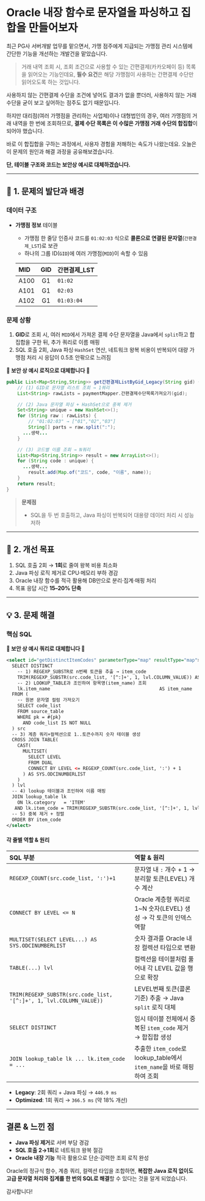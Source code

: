 

# Oracle 내장 함수로 문자열을 파싱하고 집합을 만들어보자

최근 PG사 서버개발 업무를 맡으면서, 가맹 점주에게 지급되는 가맹점 관리 시스템에 간단한 기능을 개선하는 개발건을 맡았습니다.

> 거래 내역 조회 시, 조회 조건으로 사용할 수 있는 간편결제(카카오페이 등) 목록을 읽어오는 기능인데요,
> **필수 요건**은 해당 가맹점이 사용하는 간편결제 수단만 읽어오도록 하는 것입니다.

사용하지 않는 간편결제 수단을 조건에 넣어도 결과가 없을 뿐더러, 사용하지 않는 거래 수단을 굳이 보고 싶어하는 점주도 없기 때문입니다.

하지만 대리점(여러 가맹점을 관리하는 사업체)이나 대형법인의 경우, 여러 가맹점의 거래 내역을 한 번에 조회하므로,
**결제 수단 목록은 이 수많은 가맹점 거래 수단의 합집합**이 되어야 했습니다.

바로 이 합집합을 구하는 과정에서, 사용자 경험을 저해하는 속도가 나왔는데요.
오늘은 이 문제의 원인과 해결 과정을 공유해보겠습니다.

**단, 테이블 구조와 코드는 보안상 예시로 대체하겠습니다.**

---

## 🎯 1. 문제의 발단과 배경
### 데이터 구조

* **가맹점 정보** 테이블

    * 가맹점 한 줄당 인증사 코드를 `01:02:03` 식으로 **콜론으로 연결된 문자열**(`간편결제_LST`)로 보관
    * 하나의 그룹 ID(`GID`)에 여러 가맹점(`MID`)이 속할 수 있음

  | MID  | GID | 간편결제_LST       |
    | :--- | :-: |:---------------|
  | A100 |  G1 | `01:02`        |
  | A101 |  G1 | `02:03`        |
  | A102 |  G1 | `01:03:04`     |

### 문제 상황

1. **GID**로 조회 시, 여러 `MID`에서 가져온 결제 수단 문자열을 Java에서 `split`하고 합집합을 구한 뒤, 추가 쿼리로 이름 매핑
2. SQL 호출 2회, Java 파싱·`HashSet` 연산, 네트워크 왕복 비용이 반복되어 대량 가맹점 처리 시 응답이 0.5초 안팎으로 느려짐

**🚨 보안 상 예시 로직으로 대체합니다 🚨**
```java
public List<Map<String,String>> get간편결제ListByGid_Legacy(String gid) {
    // (1) GID로 문자열 리스트 조회 → 1쿼리
    List<String> rawLists = paymentMapper.간편결제수단목록가져오기(gid);

    // (2) Java 문자열 파싱 + HashSet으로 중복 제거
    Set<String> unique = new HashSet<>();
    for (String raw : rawLists) {
        // "01:02:03" → ["01","02","03"]
        String[] parts = raw.split(":");
      ...생략...
    }

    // (3) 코드별 이름 조회 → N쿼리
    List<Map<String,String>> result = new ArrayList<>();
    for (String code : unique) {
      ...생략...
        result.add(Map.of("코드", code, "이름", name));
    }
    return result;
}
```

> **문제점**
>
> * SQL을 두 번 호출하고, Java 파싱이 반복되어 대용량 데이터 처리 시 성능 저하

---

## 🚀 2. 개선 목표

1. SQL 호출 2회 → **1회**로 줄여 왕복 비용 최소화
2. Java 파싱 로직 제거로 CPU·메모리 부하 경감
3. Oracle 내장 함수를 적극 활용해 DB만으로 분리·집계·매핑 처리
4. 목표 응답 시간 **15–20% 단축**

---

## 💡 3. 문제 해결 

### 핵심 SQL 
**🚨 보안 상 예시 쿼리로 대체합니다 🚨**

```xml
<select id="getDistinctItemCodes" parameterType="map" resultType="map">
  SELECT DISTINCT
    -- 1) REGEXP_SUBSTR로 n번째 토큰을 추출 → item_code
    TRIM(REGEXP_SUBSTR(src.code_list, '[^:]+', 1, lvl.COLUMN_VALUE)) AS item_code,
    -- 2) LOOKUP_TABLE과 조인하여 항목명(item_name) 조회
    lk.item_name                                        AS item_name
  FROM (
    -- 원본 문자열 컬럼 가져오기
    SELECT code_list
    FROM source_table
    WHERE pk = #{pk}
      AND code_list IS NOT NULL
  ) src
  -- 3) 계층 쿼리+컬렉션으로 1..토큰수까지 숫자 테이블 생성
  CROSS JOIN TABLE(
    CAST(
      MULTISET(
        SELECT LEVEL
        FROM DUAL
        CONNECT BY LEVEL <= REGEXP_COUNT(src.code_list, ':') + 1
      ) AS SYS.ODCINUMBERLIST
    )
  ) lvl
  -- 4) lookup 테이블과 조인하여 이름 매핑
  JOIN lookup_table lk
    ON lk.category   = 'ITEM'
   AND lk.item_code = TRIM(REGEXP_SUBSTR(src.code_list, '[^:]+', 1, lvl.COLUMN_VALUE))
  -- 5) 중복 제거 + 정렬
  ORDER BY item_code
</select>
```

#### 각 줄별 역할 & 원리

| SQL 부분                                                             | 역할 & 원리                                                  |
| :----------------------------------------------------------------- | :------------------------------------------------------- |
| `REGEXP_COUNT(src.code_list, ':')+1`                               | 문자열 내 `:` 개수 + 1 → 분리할 토큰(LEVEL) 개수 계산                   |
| `CONNECT BY LEVEL <= N`                                            | Oracle 계층형 쿼리로 1\~N 숫자(LEVEL) 생성 → 각 토큰의 인덱스 역할          |
| `MULTISET(SELECT LEVEL...) AS SYS.ODCINUMBERLIST`                  | 숫자 결과를 Oracle 내장 컬렉션 타입으로 변환                             |
| `TABLE(...) lvl`                                                   | 컬렉션을 테이블처럼 풀어내 각 LEVEL 값을 행으로 확장                         |
| `TRIM(REGEXP_SUBSTR(src.code_list, '[^:]+', 1, lvl.COLUMN_VALUE))` | LEVEL번째 토큰(콜론 기준) 추출 → Java `split` 로직 대체                |
| `SELECT DISTINCT`                                                  | 임시 테이블 전체에서 중복된 `item_code` 제거 → 합집합 생성                  |
| `JOIN lookup_table lk ... lk.item_code = ...`                      | 추출한 `item_code`로 lookup\_table에서 `item_name`을 바로 매핑하여 조회 |

* **Legacy**: 2회 쿼리 + Java 파싱 → `446.9 ms`
* **Optimized**: 1회 쿼리 → `366.5 ms` (약 18% 개선)

---

## 결론 & 느낀 점

* **Java 파싱 제거**로 서버 부담 경감
* **SQL 호출 2→1회**로 네트워크 왕복 절감
* **Oracle 내장 기능** 적극 활용으로 단순·강력한 조회 로직 완성

Oracle의 정규식 함수, 계층 쿼리, 컬렉션 타입을 조합하면,
**복잡한 Java 로직 없이도 고급 문자열 처리와 집계를 한 번의 SQL로 해결**할 수 있다는 것을 알게 되었습니다.

감사합니다!
